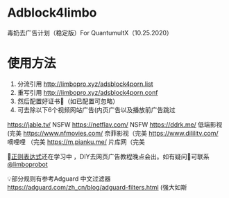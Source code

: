 # Adblock4limbo
毒奶去广告计划（稳定版）For QuantumultX（10.25.2020）

# 使用方法

1. 分流引用 http://limbopro.xyz/adsblock4porn.list 
2. 重写引用 http://limbopro.xyz/adsblock4porn.conf
3. 然后配置好证书📄（如已配置可忽略）
4. 可去除以下6个视频网站广告(内页广告以及播放前广告跳过

https://jable.tv/ NSFW
https://netflav.com/ NSFW
https://ddrk.me/ 低端影视(完美
https://www.nfmovies.com/ 奈菲影视（完美
https://www.dililitv.com/ 嘀哩哩 （完美
https://m.pianku.me/ 片库网（完美

🤗[正则表达式](https://www.google.com/search?q=%E6%AD%A3%E5%88%99%E8%A1%A8%E8%BE%BE%E5%BC%8F&oq=%E6%AD%A3%E5%88%99%E8%A1%A8%E8%BE%BE%E5%BC%8F)还在学习中 ，DIY去网页广告教程晚点会出。如有疑问🤔可联系  [@limboprobot](https://t.me/limboprobot)

💡部分规则有参考Adguard 中文过滤器 https://adguard.com/zh_cn/blog/adguard-filters.html (强大如斯

